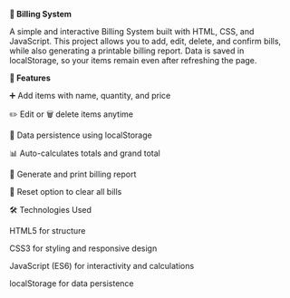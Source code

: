 **🧾 Billing System**

A simple and interactive Billing System built with HTML, CSS, and JavaScript.
This project allows you to add, edit, delete, and confirm bills, while also generating a printable billing report. Data is saved in localStorage, so your items remain even after refreshing the page.

**🚀 Features**

➕ Add items with name, quantity, and price

✏️ Edit or 🗑️ delete items anytime

💾 Data persistence using localStorage

📊 Auto-calculates totals and grand total

🧾 Generate and print billing report

🔄 Reset option to clear all bills

🛠️ Technologies Used

HTML5 for structure

CSS3 for styling and responsive design

JavaScript (ES6) for interactivity and calculations

localStorage for data persistence

